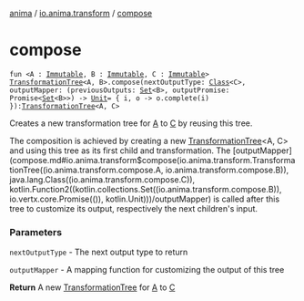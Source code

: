 [anima](../index.md) / [io.anima.transform](index.md) / [compose](./compose.md)

# compose

`fun <A : `[`Immutable`](-immutable/index.md)`, B : `[`Immutable`](-immutable/index.md)`, C : `[`Immutable`](-immutable/index.md)`> `[`TransformationTree`](-transformation-tree/index.md)`<A, B>.compose(nextOutputType: `[`Class`](https://docs.oracle.com/javase/6/docs/api/java/lang/Class.html)`<C>, outputMapper: (previousOutputs: `[`Set`](https://kotlinlang.org/api/latest/jvm/stdlib/kotlin.collections/-set/index.html)`<B>, outputPromise: Promise<`[`Set`](https://kotlinlang.org/api/latest/jvm/stdlib/kotlin.collections/-set/index.html)`<B>>) -> `[`Unit`](https://kotlinlang.org/api/latest/jvm/stdlib/kotlin/-unit/index.html)` = { i, o -> o.complete(i) }): `[`TransformationTree`](-transformation-tree/index.md)`<A, C>`

Creates a new transformation tree for [A](compose.md#A) to [C](compose.md#C) by reusing this tree.

The composition is achieved by creating a new [TransformationTree](-transformation-tree/index.md)&lt;A, C&gt; and using
this tree as its first child and transformation.
The [outputMapper](compose.md#io.anima.transform$compose(io.anima.transform.TransformationTree((io.anima.transform.compose.A, io.anima.transform.compose.B)), java.lang.Class((io.anima.transform.compose.C)), kotlin.Function2((kotlin.collections.Set((io.anima.transform.compose.B)), io.vertx.core.Promise(()), kotlin.Unit)))/outputMapper) is called after this tree to customize its output, respectively
the next children's input.

### Parameters

`nextOutputType` - The next output type to return

`outputMapper` - A mapping function for customizing the output of this tree

**Return**
A new [TransformationTree](-transformation-tree/index.md) for [A](compose.md#A) to [C](compose.md#C)

